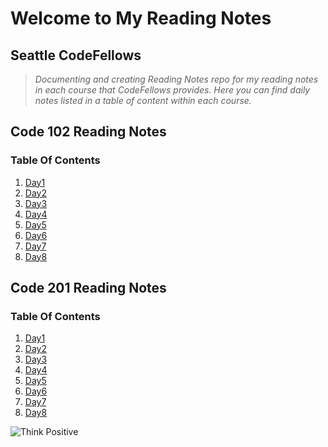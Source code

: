 # Welcome to My Reading Notes

## Seattle CodeFellows

>*Documenting and creating Reading Notes repo for my reading notes in each course that CodeFellows provides.  Here you can find daily notes listed in a table of content within each course.*

## Code 102 Reading Notes
### Table Of Contents
1. [Day1](Day1.md)
2. [Day2](Day2.md)
3. [Day3](Day3.md)
4. [Day4](Day4.md)
5. [Day5](Day6.md)
6. [Day6](Day6.md)
7. [Day7](Day7.md)
8. [Day8](Day8.md)


## Code 201 Reading Notes

### Table Of Contents
1. [Day1]()
2. [Day2]()
3. [Day3]()
4. [Day4]()
5. [Day5]()
6. [Day6]()
7. [Day7]()
8. [Day8]()


  

![Think Positive](https://user-images.githubusercontent.com/93397389/140864519-5dee8d1a-55b3-43ca-952b-6148de0cf556.png)

